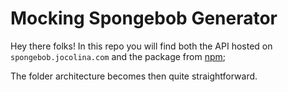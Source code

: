 # Mocking Spongebob Generator

Hey there folks! In this repo you will find both the API hosted on
`spongebob.jocolina.com` and the package from [npm](https://www.npmjs.com/package/mocking-spongebob);

The folder architecture becomes then quite straightforward.
